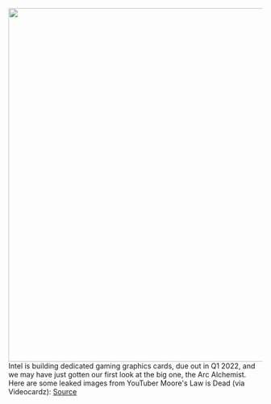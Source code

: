 <img src='https://cdn.vox-cdn.com/thumbor/6qquI72jvsHa1dLjrPxHBg9Z4xU=/0x0:2560x1345/1200x800/filters:focal(1055x221:1463x629)/cdn.vox-cdn.com/uploads/chorus_image/image/70065417/Intel_Arc_Alchemist_DG2_512EU_Reference_Card.0.jpg' width='700px' /><br/>
Intel is building dedicated gaming graphics cards, due out in Q1 2022, and we may have just gotten our first look at the big one, the Arc Alchemist. Here are some leaked images from YouTuber Moore's Law is Dead (via Videocardz):
<a href='https://www.theverge.com/2021/10/29/22753512/intel-arc-alchemist-leaked-photos-moores-law-dead-youtube'> Source <a/>